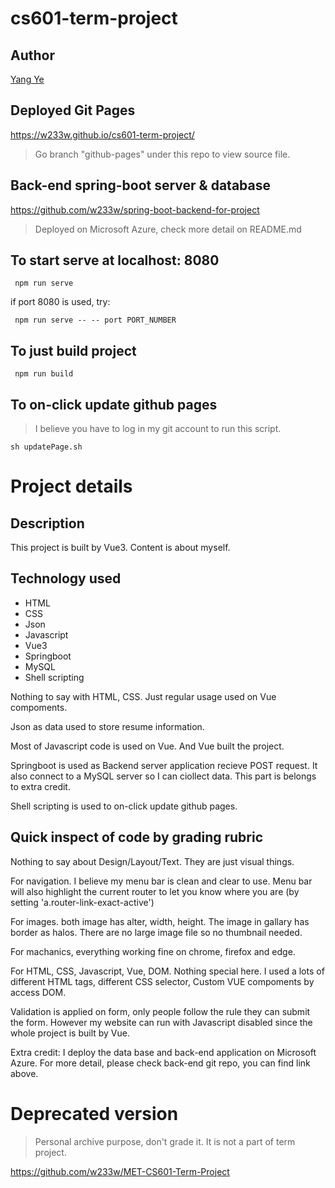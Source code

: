 # cs601-term-project

## Author
[Yang Ye](https://github.com/w233w)

## Deployed Git Pages
https://w233w.github.io/cs601-term-project/

> Go branch "github-pages" under this repo to view source file.

## Back-end spring-boot server & database
https://github.com/w233w/spring-boot-backend-for-project
> Deployed on Microsoft Azure, check more detail on README.md

## To start serve at localhost: 8080
```console
 npm run serve
```
if port 8080 is used, try:
```console
 npm run serve -- -- port PORT_NUMBER
```

## To just build project
```console
 npm run build
```

## To on-click update github pages
> I believe you have to log in my git account to run this script.
```console
sh updatePage.sh
```

# Project details

## Description
This project is built by Vue3. Content is about myself.

## Technology used
* HTML
* CSS
* Json
* Javascript
* Vue3
* Springboot
* MySQL
* Shell scripting

Nothing to say with HTML, CSS. Just regular usage used on Vue compoments.

Json as data used to store resume information.

Most of Javascript code is used on Vue. And Vue built the project.

Springboot is used as Backend server application recieve POST request. It also connect to a MySQL server so I can ciollect data. This part is belongs to extra credit.

Shell scripting is used to on-click update github pages.

## Quick inspect of code by grading rubric
Nothing to say about Design/Layout/Text. They are just visual things.

For navigation. I believe my menu bar is clean and clear to use. Menu bar will also highlight the current router to let you know where you are (by setting 'a.router-link-exact-active')

For images. both image has alter, width, height. The image in gallary has border as halos. There are no large image file so no thumbnail needed.

For machanics, everything working fine on chrome, firefox and edge.

For HTML, CSS, Javascript, Vue, DOM. Nothing special here. I used a lots of different HTML tags, different CSS selector, Custom VUE compoments by access DOM.

Validation is applied on form, only people follow the rule they can submit the form. However my website can run with Javascript disabled since the whole project is built by Vue.

Extra credit: I deploy the data base and back-end application on Microsoft Azure. For more detail, please check back-end git repo, you can find link above.

# Deprecated version
> Personal archive purpose, don't grade it. It is not a part of term project.

https://github.com/w233w/MET-CS601-Term-Project